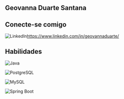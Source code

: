## Geovanna Duarte Santana

## Conecte-se comigo
![LinkedIn](https://img.shields.io/badge/LinkedIn-ED8B00?style=for-the-badge&logo=linkedin&logoColor=white)https://www.linkedin.com/in/geovannaduarte/

## Habilidades
![Java](https://img.shields.io/badge/Java-ED8B00?style=for-the-badge&logo=openjdk&logoColor=white)

![PostgreSQL](https://img.shields.io/badge/PostgreSQL-ED8B00?style=for-the-badge&logo=postgresql&logoColor=white)

![MySQL](https://img.shields.io/badge/MySQL-ED8B00?style=for-the-badge&logo=mysql&logoColor=white)

![Spring Boot](https://img.shields.io/badge/Spring_Boot-ED8B00?style=for-the-badge&logo=springboot&logoColor=white)
